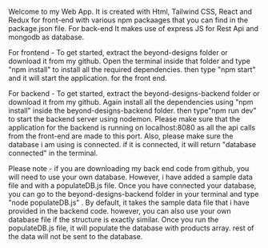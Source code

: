 Welcome to my Web App. It is created with Html, Tailwind CSS, React and Redux for front-end with various npm packaages that you can find in the package.json file.
For back-end It makes use of express JS for Rest Api and mongodb as database.


For frontend - 
To get started, extract the beyond-designs folder or download it from my github. Open the terminal inside that folder and type "npm install" to install all the required dependencies. then type "npm start" and it will start the application. for the front end.

For backend - 
To get started, extract the beyond-designs-backend folder or download it from my github. Again install all the dependencies using "npm install" inside the beyond-designs-backend folder. then type"npm run dev" to start the backend server using nodemon. Please make sure that the application for the backend is running on localhost:8080 as all the api calls from the front-end are made to this port. Also, please make sure the database i am using is connected. if it is connected, it will return "database connected" in the terminal.

Please note - if you are downloading my back end code from github, you will need to use your own database. However, i have added a sample data file and with a populateDB.js file. Once you have connected your database, you can go to the beyond-designs-backend folder in your terminal and type "node populateDB.js" . By default, it takes the sample data file that i have provided in the backend code. however, you can also use your own database file if the structure is exactly similar. Once you run the populateDB.js file, it will populate the database with products array. rest of the data will not be sent to the database. 